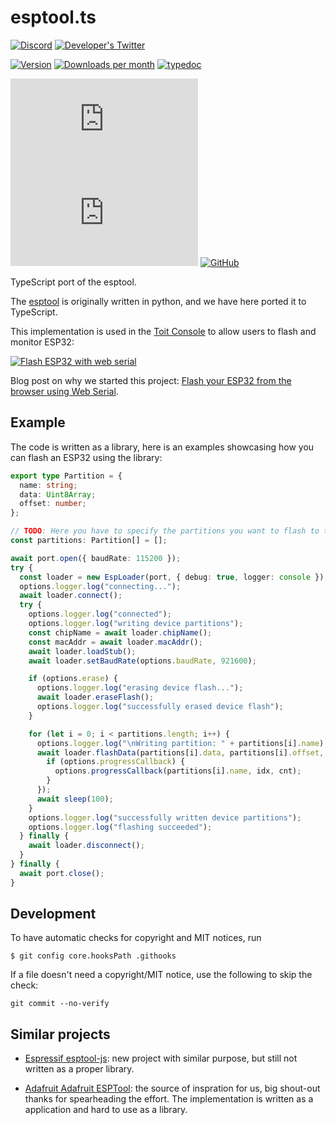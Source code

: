 # esptool.ts

[![Discord](https://img.shields.io/discord/966090258104062023?label=Discord&logo=discord)](https://discord.gg/YUtRKAqty2)
[![Developer's Twitter](https://img.shields.io/twitter/follow/leon0399?color=%231DA1F2&label=Developer%27s%20Twitter&logo=twitter)](https://twitter.com/leon0399)

[![Version](https://img.shields.io/npm/v/esptool.ts.svg)](https://www.npmjs.org/package/esptool.ts)
[![Downloads per month](https://img.shields.io/npm/dm/esptool.ts.svg)](https://www.npmjs.org/package/esptool.ts)
[![typedoc](https://img.shields.io/badge/-typedoc-blue)](https://senseshift.github.io/esptool.ts)

[![MIT](https://img.shields.io/github/license/senseshift/esptool.ts)](/LICENSE)
[![GitHub contributors](https://img.shields.io/github/contributors/senseshift/esptool.ts)](https://github.com/senseshift/esptool.ts/graphs/contributors)
[![GitHub](https://img.shields.io/github/stars/senseshift/esptool.ts.svg)](https://github.com/senseshift/esptool.ts)

TypeScript port of the esptool.

The [esptool](https://github.com/espressif/esptool) is originally written in python, and we have here ported it to TypeScript.

This implementation is used in the [Toit Console](https://console.toit.io) to allow users to flash and monitor ESP32:

[![Flash ESP32 with web serial](https://img.youtube.com/vi/ZsD59Tg2oCQ/0.jpg)](https://www.youtube.com/watch?v=ZsD59Tg2oCQ)

Blog post on why we started this project: [Flash your ESP32 from the browser using Web Serial](https://blog.toit.io/flash-your-esp32-from-the-browser-using-web-serial-5eccb1483b9c).

## Example

The code is written as a library, here is an examples showcasing how you can flash an ESP32 using the library:

```typescript
export type Partition = {
  name: string;
  data: Uint8Array;
  offset: number;
};

// TODO: Here you have to specify the partitions you want to flash to the ESP32.
const partitions: Partition[] = [];

await port.open({ baudRate: 115200 });
try {
  const loader = new EspLoader(port, { debug: true, logger: console });
  options.logger.log("connecting...");
  await loader.connect();
  try {
    options.logger.log("connected");
    options.logger.log("writing device partitions");
    const chipName = await loader.chipName();
    const macAddr = await loader.macAddr();
    await loader.loadStub();
    await loader.setBaudRate(options.baudRate, 921600);

    if (options.erase) {
      options.logger.log("erasing device flash...");
      await loader.eraseFlash();
      options.logger.log("successfully erased device flash");
    }

    for (let i = 0; i < partitions.length; i++) {
      options.logger.log("\nWriting partition: " + partitions[i].name);
      await loader.flashData(partitions[i].data, partitions[i].offset, function (idx, cnt) {
        if (options.progressCallback) {
          options.progressCallback(partitions[i].name, idx, cnt);
        }
      });
      await sleep(100);
    }
    options.logger.log("successfully written device partitions");
    options.logger.log("flashing succeeded");
  } finally {
    await loader.disconnect();
  }
} finally {
  await port.close();
}
```

## Development
To have automatic checks for copyright and MIT notices, run

```
$ git config core.hooksPath .githooks
```

If a file doesn't need a copyright/MIT notice, use the following to skip
the check:
```
git commit --no-verify
```

## Similar projects

* [Espressif esptool-js](https://github.com/espressif/esptool-js): new project with similar purpose, but still not written as a proper library.

* [Adafruit Adafruit ESPTool](https://github.com/adafruit/Adafruit_WebSerial_ESPTool): the source of inspration for us, big shout-out thanks for spearheading the effort. The implementation is written as a application and hard to use as a library.
